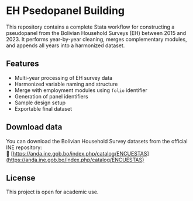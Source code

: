 # EH Psedopanel Building

This repository contains a complete Stata workflow for constructing a pseudopanel from the Bolivian Household Surveys (EH) between 2015 and 2023. It performs year-by-year cleaning, merges complementary modules, and appends all years into a harmonized dataset.

## Features

- Multi-year processing of EH survey data
- Harmonized variable naming and structure
- Merge with employment modules using `folio` identifier
- Generation of panel identifiers
- Sample design setup 
- Exportable final dataset 

## Download data

You can download the Bolivian Household Survey datasets from the official INE repository:  
🔗 [https://anda.ine.gob.bo/index.php/catalog/ENCUESTAS](https://anda.ine.gob.bo/index.php/catalog/ENCUESTAS)

## License

This project is open for academic use.
